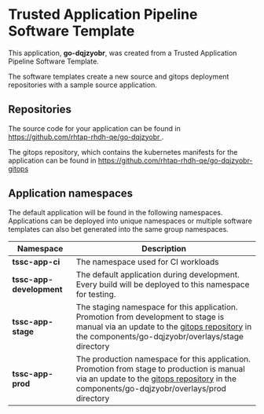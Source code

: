 # Trusted Application Pipeline Software Template

This application, **go-dqjzyobr**, was created from a Trusted Application Pipeline Software Template.

The software templates create a new source and gitops deployment repositories with a sample source application. 

## Repositories

The source code for your application can be found in [https://github.com/rhtap-rhdh-qe/go-dqjzyobr ](https://github.com/rhtap-rhdh-qe/go-dqjzyobr ).
 
The gitops repository, which contains the kubernetes manifests for the application can be found in 
[https://github.com/rhtap-rhdh-qe/go-dqjzyobr-gitops ](https://github.com/rhtap-rhdh-qe/go-dqjzyobr-gitops ) 

## Application namespaces 

The default application will be found in the following namespaces. Applications can be deployed into unique namespaces or multiple software templates can also bet generated into the same group namespaces.  

|  Namespace   |  Description   |  
| -------- | -------- |
| **tssc-app-ci** | The namespace used for CI workloads |
| **tssc-app-development** | The default application during development. Every build will be deployed to this namespace for testing. |
| **tssc-app-stage** | The staging namespace for this application. Promotion from development to stage is manual via an update to the [gitops repository](https://github.com/rhtap-rhdh-qe/go-dqjzyobr-gitops ) in the components/go-dqjzyobr/overlays/stage directory |
| **tssc-app-prod** | The production namespace for this application. Promotion from stage to production is manual via an update to the [gitops repository](https://github.com/rhtap-rhdh-qe/go-dqjzyobr-gitops ) in the components/go-dqjzyobr/overlays/prod directory |